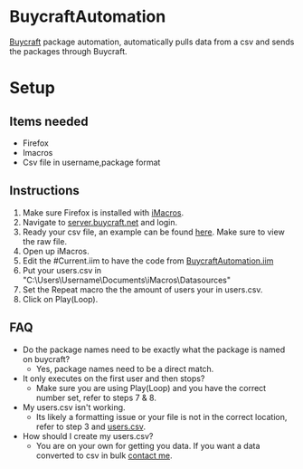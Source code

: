 # BuycraftAutomation
[Buycraft](https://www.buycraft.net) package automation, automatically pulls data from a csv and sends the packages through Buycraft.

# Setup
## Items needed
- Firefox
- Imacros
- Csv file in username,package format

## Instructions
1. Make sure Firefox is installed with [iMacros](https://addons.mozilla.org/en-US/firefox/addon/imacros-for-firefox/).
2. Navigate to [server.buycraft.net](http://server.buycraft.net) and login.
3. Ready your csv file, an example can be found [here](users.csv). Make sure to view the raw file.
4. Open up iMacros. 
5. Edit the #Current.iim to have the code from [BuycraftAutomation.iim](BuycraftAutomation.iim)
6. Put your users.csv in "C:\Users\Username\Documents\iMacros\Datasources"
7. Set the Repeat macro the the amount of users your in users.csv.
8. Click on Play(Loop).

## FAQ
- Do the package names need to be exactly what the package is named on buycraft?
  - Yes, package names need to be a direct match.
- It only executes on the first user and then stops?
  - Make sure you are using Play(Loop) and you have the correct number set, refer to steps 7 & 8.
- My users.csv isn't working.
  - Its likely a formatting issue or your file is not in the correct location, refer to step 3 and [users.csv](users.csv).
- How should I create my users.csv?
  - You are on your own for getting you data. If you want a data converted to csv in bulk [contact me](https://github.com/virustotalop/Contact).
